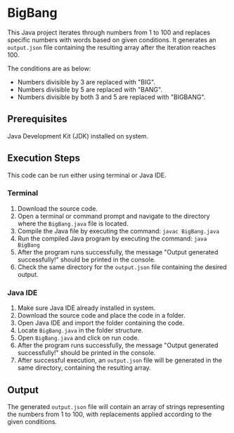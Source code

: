 # BigBang

This Java project iterates through numbers from 1 to 100 and replaces specific numbers with words based on given conditions. It generates an `output.json` file containing the resulting array after the iteration reaches 100.

The conditions are as below:
* Numbers divisible by 3 are replaced with "BIG".
* Numbers divisible by 5 are replaced with "BANG".
* Numbers divisible by both 3 and 5 are replaced with "BIGBANG".

## Prerequisites

Java Development Kit (JDK) installed on system.

## Execution Steps
This code can be run either using terminal or Java IDE.

### Terminal
1. Download the source code.
2. Open a terminal or command prompt and navigate to the directory where the `BigBang.java` file is located.
3. Compile the Java file by executing the command: `javac BigBang.java`
4. Run the compiled Java program by executing the command: `java BigBang`
5. After the program runs successfully, the message "Output generated successfully!" should be printed in the console.
6. Check the same directory for the `output.json` file containing the desired output.

### Java IDE
1. Make sure Java IDE already installed in system.
2. Download the source code and place the code in a folder.
3. Open Java IDE and import the folder containing the code.
4. Locate `BigBang.java` in the folder structure.
5. Open `BigBang.java` and click on run code.
6. After the program runs successfully, the message "Output generated successfully!" should be printed in the console.
7. After successful execution, an `output.json` file will be generated in the same directory, containing the resulting array.

## Output

The generated `output.json` file will contain an array of strings representing the numbers from 1 to 100, with replacements applied according to the given conditions.
